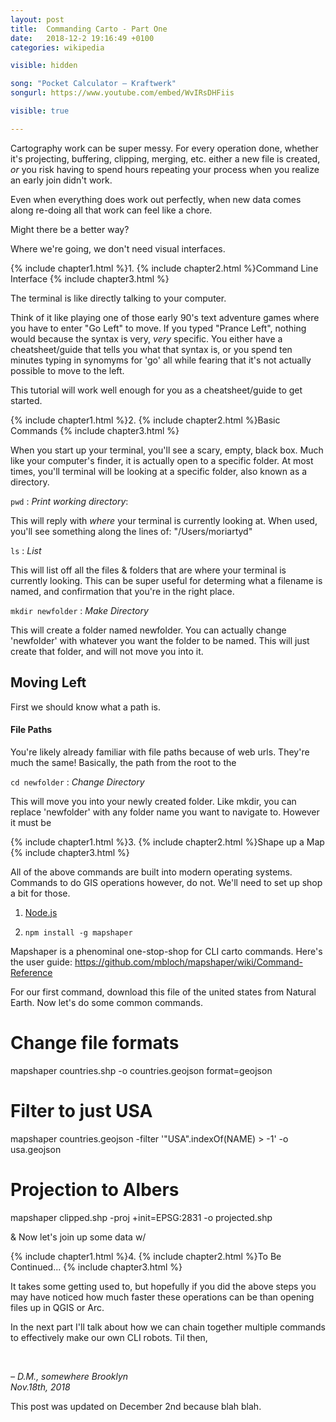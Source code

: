 ```yaml
---
layout: post
title:  Commanding Carto - Part One
date:   2018-12-2 19:16:49 +0100
categories: wikipedia

visible: hidden

song: "Pocket Calculator – Kraftwerk"
songurl: https://www.youtube.com/embed/WvIRsDHFiis

visible: true

---
```


Cartography work can be super messy. For every operation done, whether it's projecting, buffering, clipping, merging, etc. either a new file is created, _or_ you risk having to spend hours repeating your process when you realize an early join didn't work.

Even when everything does work out perfectly, when new data comes along re-doing all that work can feel like a chore.

Might there be a better way?

Where we're going, we don't need visual interfaces.

{% include chapter1.html %}1.
{% include chapter2.html %}Command Line Interface
{% include chapter3.html %}

The terminal is like directly talking to your computer.

Think of it like playing one of those early 90's text adventure games where you have to enter "Go Left" to move. If you typed "Prance Left", nothing would because the syntax is very, _very_ specific. You either have a cheatsheet/guide that tells you what that syntax is, or you spend ten minutes typing in synomyms for 'go' all while fearing that it's not actually possible to move to the left.

This tutorial will work well enough for you as a cheatsheet/guide to get started.

{% include chapter1.html %}2.
{% include chapter2.html %}Basic Commands
{% include chapter3.html %}

When you start up your terminal, you'll see a scary, empty, black box. Much like your computer's finder, it is actually open to a specific folder. At most times, you'll terminal will be looking at a specific folder, also known as a directory.

`pwd` : _Print working directory_: 

This will reply with _where_ your terminal is currently looking at. When used, you'll see something along the lines of: "/Users/moriartyd"

`ls` : _List_

This will list off all the files & folders that are where your terminal is currently looking. This can be super useful for determing what a filename is named, and confirmation that you're in the right place.

`mkdir newfolder` : _Make Directory_

This will create a folder named newfolder. You can actually change 'newfolder' with whatever you want the folder to be named. This will just create that folder, and will not move you into it.

## Moving Left

First we should know what a path is.

#### File Paths

You're likely already familiar with file paths because of web urls. They're much the same! Basically, the path from the root to the 


`cd newfolder` : _Change Directory_

This will move you into your newly created folder. Like mkdir, you can replace 'newfolder' with any folder name you want to navigate to. However it must be 

{% include chapter1.html %}3.
{% include chapter2.html %}Shape up a Map
{% include chapter3.html %}

All of the above commands are built into modern operating systems. Commands to do GIS operations however, do not. We'll need to set up shop a bit for those.

1. [Node.js](https://nodejs.org/en/)

2. `npm install -g mapshaper`

Mapshaper is a phenominal one-stop-shop for CLI carto commands. Here's the user guide: https://github.com/mbloch/mapshaper/wiki/Command-Reference

For our first command, download this file of the united states from Natural Earth. Now let's do some common commands.

# Change file formats

mapshaper countries.shp -o countries.geojson format=geojson

# Filter to just USA

mapshaper countries.geojson -filter '"USA".indexOf(NAME) > -1' -o usa.geojson

# Projection to Albers

mapshaper clipped.shp -proj +init=EPSG:2831 -o projected.shp
 

& Now let's join up some data w/ 


{% include chapter1.html %}4.
{% include chapter2.html %}To Be Continued...
{% include chapter3.html %}

It takes some getting used to, but hopefully if you did the above steps you may have noticed how much faster these operations can be than opening files up in QGIS or Arc.

In the next part I'll talk about how we can chain together multiple commands to effectively make our own CLI robots. Til then,

<br>

<i>– D.M., somewhere Brooklyn<br>
<span class="post-date">Nov.18th, 2018</span></i>

<div class="notes">
  <p>This post was updated on December 2nd because blah blah.</p>
</div>
